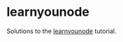 learnyounode
============

Solutions to the [learnyounode](http://nodeschool.io/#learn-you-node) tutorial.
